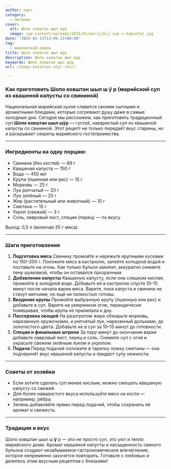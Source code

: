 ```yaml
---
author: egor
category:
  - питание
cover:
  alt: Шопо ковштан шыл шÿр
  image: /wp-content/uploads/2025/01/marijskij-sup-s-kapustoj.jpg
date: "2025-01-13T13:09:21+00:00"
tag:
  - моркинский-район
title: Шопо ковштан шыл шÿр
description: Шопо ковштан шыл шÿр
keywords: Шопо ковштан шыл шÿр
url: /shopo-kovshtan-shyl-shur/

---
```

### Как приготовить Шопо ковштан шыл ш **ÿ** р (марийский суп из квашеной капусты со свининой)

Национальная марийская кухня славится своими сытными и ароматными блюдами, которые согревают душу даже в самые холодные дни. Сегодня мы расскажем, как приготовить традиционный суп **Шопо ковштан шыл шÿр** — густой, наваристый суп из квашеной капусты со свининой. Этот рецепт не только передаёт вкус старины, но и раскрывает секреты марийского гостеприимства.

* * *

### **Ингредиенты на одну порцию**:

- Свинина (без костей) — 68 г
- Квашеная капуста — 150 г
- Вода — 450 мл
- Крупа (пшенная или рис) — 15 г
- Морковь — 25 г
- Лук репчатый — 20 г
- Лук зелёный — 20 г
- Жир (растительный или животный) — 10 г
- Сметана — 15 г
- Укроп (свежий) — 3 г
- Соль, лавровый лист, специи (перец) — по вкусу

Выход: 0,5 л (включая 35 г мяса).

* * *

### **Шаги приготовления**

1. **Подготовка мяса**
   Свинину промойте и нарежьте крупными кусками по 150–200 г. Положите мясо в кастрюлю, залейте холодной водой и поставьте на огонь. Как только бульон закипит, аккуратно снимите пену шумовкой, чтобы он оставался прозрачным.
1. **Добавление капусты**
   Квашеную капусту, если она слишком кислая, промойте в холодной воде. Добавьте её в кастрюлю спустя 10–15 минут после начала варки мяса. Варите, пока капуста и свинина не станут мягкими, но ещё не полностью готовы.
1. **Введение крупы**
   Промойте выбранную крупу (пшенную или рис) и добавьте в суп. Варите на умеренном огне, периодически помешивая, чтобы крупа не прилипала к дну.
1. **Пассеровка овощей**
   На разогретом жире обжарьте морковь, нарезанную кружочками, и репчатый лук, нарезанный дольками, до золотистого цвета. Добавьте их в суп за 10–15 минут до готовности.
1. **Специи и финальные штрихи**
   За пару минут до окончания варки добавьте лавровый лист, перец и соль. Снимите суп с огня и украсьте свежим зелёным луком и укропом.
1. **Подача**
   Перед подачей положите в тарелку ложку сметаны — она подчеркнёт вкус квашеной капусты и придаст супу нежности.

* * *

### **Советы от хозяйки**

- Если хотите сделать суп менее кислым, можно смешать квашеную капусту со свежей.
- Для более наваристого вкуса используйте мясо на кости — например, рёбра.
- Зелень добавляйте прямо перед подачей, чтобы сохранить её аромат и свежесть.

* * *

### **Традиции и вкус**

Шопо ковштан шыл ш **ÿ** р — это не просто суп, это уют и тепло марийского дома. Аромат квашеной капусты и насыщенность свиного бульона создают незабываемое гастрономическое впечатление, которое непременно захочется повторить. Готовьте с любовью и делитесь этим вкусным рецептом с близкими!
